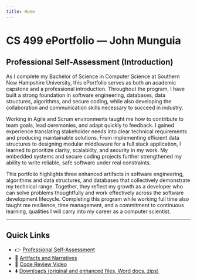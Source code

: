 ```yaml
---
title: Home
---
```


# CS 499 ePortfolio — John Munguia

## Professional Self-Assessment (Introduction)

As I complete my Bachelor of Science in Computer Science at Southern New Hampshire University, this ePortfolio serves as both an academic capstone and a professional introduction. Throughout the program, I have built a strong foundation in software engineering, databases, data structures, algorithms, and secure coding, while also developing the collaboration and communication skills necessary to succeed in industry.

Working in Agile and Scrum environments taught me how to contribute to team goals, lead ceremonies, and adapt quickly to feedback. I gained experience translating stakeholder needs into clear technical requirements and producing maintainable solutions. From implementing efficient data structures to designing modular middleware for a full stack application, I learned to prioritize clarity, scalability, and security in my work. My embedded systems and secure coding projects further strengthened my ability to write reliable, safe software under real constraints.

This portfolio highlights three enhanced artifacts in software engineering, algorithms and data structures, and databases that collectively demonstrate my technical range. Together, they reflect my growth as a developer who can solve problems thoughtfully and work effectively across the software development lifecycle. Completing this program while working full time also taught me resilience, time management, and a commitment to continuous learning, qualities I will carry into my career as a computer scientist.

---

## Quick Links
- 👉 [Professional Self-Assessment](/pages/self-assessment.html)  
- 🧩 [Artifacts and Narratives](/pages/artifacts.html)  
- 🎥 [Code Review Video](/pages/code-review.html)  
- ⬇️ [Downloads (original and enhanced files, Word docs, zips)](/downloads/)  
